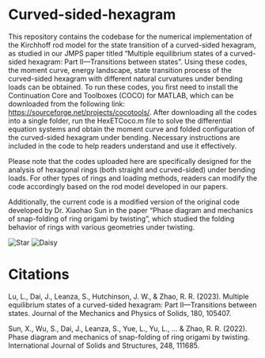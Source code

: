 # Curved-sided-hexagram
This repository contains the codebase for the numerical implementation of the Kirchhoff rod model for the state transition of a curved-sided hexagram, as studied in our JMPS paper titled “Multiple equilibrium states of a curved-sided hexagram: Part II—Transitions between states”.  Using these codes, the moment curve, energy landscape, state transition process of the curved-sided hexagram with different natural curvatures under bending loads can be obtained. To run these codes, you first need to install the Continuation Core and Toolboxes (COCO) for MATLAB, which can be downloaded from the following link: https://sourceforge.net/projects/cocotools/. After downloading all the codes into a single folder, run the HexETCoco.m file to solve the differential equation systems and obtain the moment curve and folded configuration of the curved-sided hexagram under bending. Necessary instructions are included in the code to help readers understand and use it effectively. 

Please note that the codes uploaded here are specifically designed for the analysis of hexagonal rings (both straight and curved-sided) under bending loads. For other types of rings and loading methods, readers can modify the code accordingly based on the rod model developed in our papers. 

Additionally, the current code is a modified version of the original code developed by Dr. Xiaohao Sun in the paper “Phase diagram and mechanics of snap-folding of ring origami by twisting”, which studied the folding behavior of rings with various geometries under twisting. 

![Star](https://github.com/user-attachments/assets/a6a5bab6-c54e-4b9a-afab-abce4bf482e3) ![Daisy](https://github.com/user-attachments/assets/7836f423-ebb1-4546-9dfe-5661d6ed3cd7)





# Citations
Lu, L., Dai, J., Leanza, S., Hutchinson, J. W., & Zhao, R. R. (2023). Multiple equilibrium states of a curved-sided hexagram: Part II—Transitions between states. Journal of the Mechanics and Physics of Solids, 180, 105407.

Sun, X., Wu, S., Dai, J., Leanza, S., Yue, L., Yu, L., ... & Zhao, R. R. (2022). Phase diagram and mechanics of snap-folding of ring origami by twisting. International Journal of Solids and Structures, 248, 111685.
